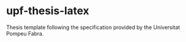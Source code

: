 # upf-thesis-latex
Thesis template following the specification provided by the Universitat Pompeu Fabra.
